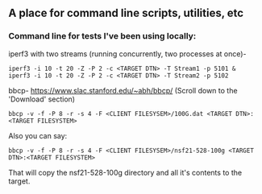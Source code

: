 ## A place for command line scripts, utilities, etc

### Command line for tests I've been using locally:

iperf3 with two streams (running concurrently, two processes at once)-
```
iperf3 -i 10 -t 20 -Z -P 2 -c <TARGET DTN> -T Stream1 -p 5101 &
iperf3 -i 10 -t 20 -Z -P 2 -c <TARGET DTN> -T Stream2 -p 5102
```
bbcp-
https://www.slac.stanford.edu/~abh/bbcp/
(Scroll down to the 'Download' section)

```
bbcp -v -f -P 8 -r -s 4 -F <CLIENT FILESYSEM>/100G.dat <TARGET DTN>:<TARGET FILESYSTEM>
```  
Also you can say:
```
bbcp -v -f -P 8 -r -s 4 -F <CLIENT FILESYSEM>/nsf21-528-100g <TARGET DTN>:<TARGET FILESYSTEM>
```
That will copy the nsf21-528-100g directory and all it's contents to the target.
